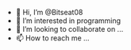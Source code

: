 - 👋 Hi, I’m @Bitseat08
- 👀 I’m interested in programming 
- 💞️ I’m looking to collaborate on ...
- 📫 How to reach me ...

<!---
Bitseat08/Bitseat08 is a ✨ special ✨ repository because its `README.md` (this file) appears on your GitHub profile.
You can click the Preview link to take a look at your changes.
--->
